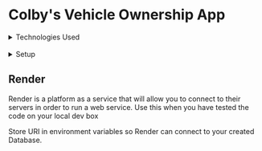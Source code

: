 <h1>Colby's Vehicle Ownership App</h1>

<details>
<summary>Technologies Used</summary>

  1. Node.js
  2. MongoDB
  3. Express.js
  4. Embedded JavaScript (EJS)
  5. Nodemon
  6. env
  7. Render (PaaS)
</details>
<br>

<details>
  <summary>Setup</summary>
  
  1. Create a Repository on GitHub
      * Choose a name, GNU License, Select README.md, Node Library
  2. Proceed to Local Machine (Can use *VS Code*)
      * Open Terminal and type `git clone` with link to GitHub Repo
      * Open Directory that was created and load dependencies/packages.
  3. Create an ENV file to store MongoDB URI varible with username and password, store in gitignore file so it stays private.
      * Create database on MongoDB Atlas
  4. Test code on local dev box before committing to GitHub
</details>


<h2>Render</h2>
Render is a platform as a service that will allow you to connect to their servers in order to run a web service. Use this when you have tested the code on your local dev box

Store URI in environment variables so Render can connect to your created Database.
